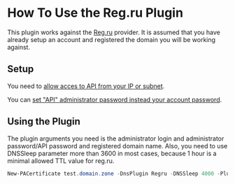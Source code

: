 # How To Use the Reg.ru Plugin

This plugin works against the [Reg.ru](https://reg.ru) provider. It is assumed that you have already setup an account and registered the domain you will be working against.

## Setup

You need to [allow acces to API from your IP or subnet](https://www.reg.ru/user/account/#/settings/api/).

You can [set "API" administrator password instead your account password](https://www.reg.ru/user/account/#/settings/api/).

## Using the Plugin

The plugin arguments you need is the administrator login and administrator password/API password and registered domain name.
Also, you need to use DNSSleep parameter more than 3600 in most cases, because 1 hour is a minimal allowed TTL value for reg.ru.

```powershell
New-PACertificate test.domain.zone -DnsPlugin Regru -DNSSleep 4000 -PluginArgs @{RegRuLogin='user@example.com';RegRuPassword='Your_Account_or_API_password'; DomainName='domain.zone'}
```